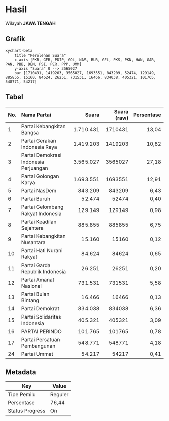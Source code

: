 # Hasil

Wilayah **JAWA TENGAH**

## Grafik

```mermaid
xychart-beta
    title "Perolehan Suara"
    x-axis [PKB, GER, PDIP, GOL, NAS, BUR, GEL, PKS, PKN, HAN, GAR, PAN, PBB, DEM, PSI, PER, PPP, UMM]
    y-axis "Suara" 0 --> 3565027
    bar [1710431, 1419203, 3565027, 1693551, 843209, 52474, 129149, 885855, 15160, 84624, 26251, 731531, 16466, 834038, 405321, 101765, 548771, 54217]
```

## Tabel

| No. | Nama Partai                           | Suara     | Suara (raw) | Persentase |
|:--- |:------------------------------------- | ---------:| -----------:| ----------:|
| 1   | Partai Kebangkitan Bangsa             | 1.710.431 | 1710431     | 13,04      |
| 2   | Partai Gerakan Indonesia Raya         | 1.419.203 | 1419203     | 10,82      |
| 3   | Partai Demokrasi Indonesia Perjuangan | 3.565.027 | 3565027     | 27,18      |
| 4   | Partai Golongan Karya                 | 1.693.551 | 1693551     | 12,91      |
| 5   | Partai NasDem                         | 843.209   | 843209      | 6,43       |
| 6   | Partai Buruh                          | 52.474    | 52474       | 0,40       |
| 7   | Partai Gelombang Rakyat Indonesia     | 129.149   | 129149      | 0,98       |
| 8   | Partai Keadilan Sejahtera             | 885.855   | 885855      | 6,75       |
| 9   | Partai Kebangkitan Nusantara          | 15.160    | 15160       | 0,12       |
| 10  | Partai Hati Nurani Rakyat             | 84.624    | 84624       | 0,65       |
| 11  | Partai Garda Republik Indonesia       | 26.251    | 26251       | 0,20       |
| 12  | Partai Amanat Nasional                | 731.531   | 731531      | 5,58       |
| 13  | Partai Bulan Bintang                  | 16.466    | 16466       | 0,13       |
| 14  | Partai Demokrat                       | 834.038   | 834038      | 6,36       |
| 15  | Partai Solidaritas Indonesia          | 405.321   | 405321      | 3,09       |
| 16  | PARTAI PERINDO                        | 101.765   | 101765      | 0,78       |
| 17  | Partai Persatuan Pembangunan          | 548.771   | 548771      | 4,18       |
| 24  | Partai Ummat                          | 54.217    | 54217       | 0,41       |


## Metadata

| Key             | Value   |
| --------------- | ------- |
| Tipe Pemilu     | Reguler |
| Persentase      | 76,44   |
| Status Progress | On      |



